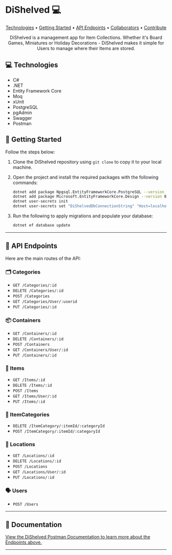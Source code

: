 # **DiShelved 💻**
<p align="center">
  <a href="#-technologies">Technologies</a> •
  <a href="#-getting-started">Getting Started</a> •
  <a href="#-api-endpoints">API Endpoints</a> •
  <a href="#collaborators">Collaborators</a> •
  <a href="#contribute">Contribute</a>
</p>

<p align="center">
DiShelved is a management app for Item Collections. Whether it's Board Games, Miniatures or Holiday Decorations - DiShelved makes it simple for Users to manage where their Items are stored.
</p>

## 💻 Technologies

- C#
- .NET
- Entity Framework Core
- Moq
- xUnit
- PostgreSQL
- pgAdmin
- Swagger
- Postman

## 🚀 Getting Started

Follow the steps below:

1. Clone the DiShelved repository using `git clone` to copy it to your local machine.
2. Open the project and install the required packages with the following commands:

   ```bash
   dotnet add package Npgsql.EntityFrameworkCore.PostgreSQL --version 8.0
   dotnet add package Microsoft.EntityFrameworkCore.Design --version 8.0
   dotnet user-secrets init
   dotnet user-secrets set "DiShelvedDbConnectionString" "Host=localhost;Port=5432;Username=postgres;Password=;Database=DiShelved"

3. Run the following to apply migrations and populate your database:

   ```bash
   dotnet ef database update

---

## 📍 API Endpoints

Here are the main routes of the API:

### 🗂️ Categories

- `GET /Categories/:id`
- `DELETE /Categories/:id`
- `POST /Categories`
- `GET /Categories/User/:userid`
- `PUT /Categories/:id`

### 📦 Containers

- `GET /Containers/:id`
- `DELETE /Containers/:id`
- `POST /Containers`
- `GET /Containers/User/:id`
- `PUT /Containers/:id`

### 🧾 Items

- `GET /Items/:id`
- `DELETE /Items/:id`
- `POST /Items`
- `GET /Items/User/:id`
- `PUT /Items/:id`

### 🔗 ItemCategories

- `DELETE /ItemCategory/:itemId/:categoryId`
- `POST /ItemCategory/:itemId/:categoryId`

### 📍 Locations

- `GET /Locations/:id`
- `DELETE /Locations/:id`
- `POST /Locations`
- `GET /Locations/User/:id`
- `PUT /Locations/:id`

### 🗣️ Users

- `POST /Users`

---

## 📄 Documentation

[View the DiShelved Postman Documentation to learn more about the Endpoints above.](https://documenter.getpostman.com/view/36639418/2sB2qfAzEy?authuser=0)

---
